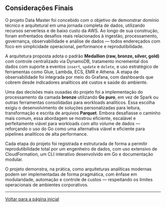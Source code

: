 ## Considerações Finais

O projeto Data Master foi concebido com o objetivo de demonstrar domínio técnico e arquitetural em uma jornada completa de dados, utilizando recursos serverless e de baixo custo da AWS. Ao longo de sua construção, foram enfrentados desafios reais relacionados à ingestão, processamento, governança, observabilidade e análise de dados — todos endereçados com foco em simplicidade operacional, performance e reprodutibilidade.

A arquitetura proposta adota o padrão **Medallion (raw, bronze, silver, gold)** com controle centralizado via DynamoDB, tratamento incremental dos dados com suporte a eventos `insert`, `update` e `delete`, e uso estratégico de ferramentas como Glue, Lambda, ECS, EMR e Athena. A etapa de observabilidade foi integrada por meio do Grafana, com dashboards que cobrem desde indicadores analíticos até custos e saúde do ambiente.

Uma das decisões mais ousadas do projeto foi a implementação do processamento da camada **bronze** utilizando **Go puro**, em vez de Spark ou outras ferramentas consolidadas para workloads analíticos. Essa escolha exigiu o desenvolvimento de soluções personalizadas para leitura, transformação e escrita de arquivos **Parquet**. Embora desafiasse o caminho mais comum, essa abordagem se mostrou eficiente, escalável e perfeitamente viável para workloads com alto volume de dados — reforçando o uso do Go como uma alternativa viável e eficiente para pipelines analíticos de alta performance.

Cada etapa do projeto foi registrada e estruturada de forma a permitir reprodutibilidade total por um engenheiro de dados, com uso extensivo de CloudFormation, um CLI interativo desenvolvido em Go e documentação modular.

O projeto demonstra, na prática, como arquiteturas analíticas modernas podem ser implementadas de forma pragmática, com ênfase em modularidade, automação e controle de custos — respeitando os limites operacionais de ambientes corporativos.

---

[Voltar para a página inicial](../README.md#documentação)
